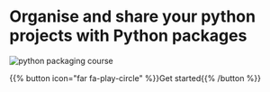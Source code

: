 # Organise and share your python projects with Python packages

![python packaging course](/python_packaging_course_1080.jpg "python packaging course")

{{% button icon="far fa-play-circle" %}}Get started{{% /button %}}
